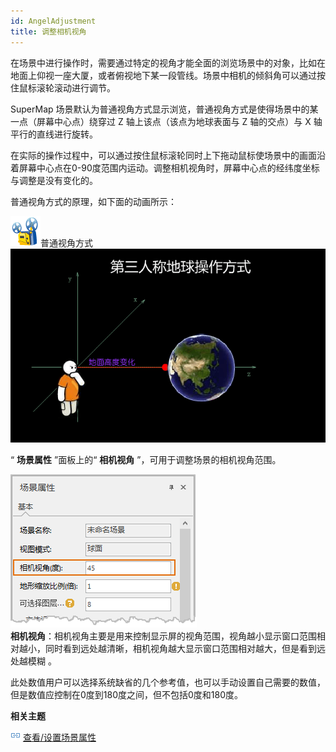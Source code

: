 ```yaml
---
id: AngelAdjustment
title: 调整相机视角
---
```

在场景中进行操作时，需要通过特定的视角才能全面的浏览场景中的对象，比如在地面上仰视一座大厦，或者俯视地下某一段管线。场景中相机的倾斜角可以通过按住鼠标滚轮滚动进行调节。

SuperMap 场景默认为普通视角方式显示浏览，普通视角方式是使得场景中的某一点（屏幕中心点）绕穿过 Z 轴上该点（该点为地球表面与 Z 轴的交点）与 X
轴平行的直线进行旋转。

在实际的操作过程中，可以通过按住鼠标滚轮同时上下拖动鼠标使场景中的画面沿着屏幕中心点在0-90度范围内运动。调整相机视角时，屏幕中心点的经纬度坐标与调整是没有变化的。

普通视角方式的原理，如下面的动画所示：

![](img/cineprojector.png)普通视角方式
![](img/thirdperson.gif)

“ **场景属性** ”面板上的“ **相机视角** ”，可用于调整场景的相机视角范围。

![图：相机视角 ](img/AngelMode.png)    
**相机视角**：相机视角主要是用来控制显示屏的视角范围，视角越小显示窗口范围相对越小，同时看到远处越清晰，相机视角越大显示窗口范围相对越大，但是看到远处越模糊 。

此处数值用户可以选择系统缺省的几个参考值，也可以手动设置自己需要的数值，但是数值应控制在0度到180度之间，但不包括0度和180度。

**相关主题**

![](../img/smalltitle.png) [查看/设置场景属性](../SceneIneteraction/Option)

 

